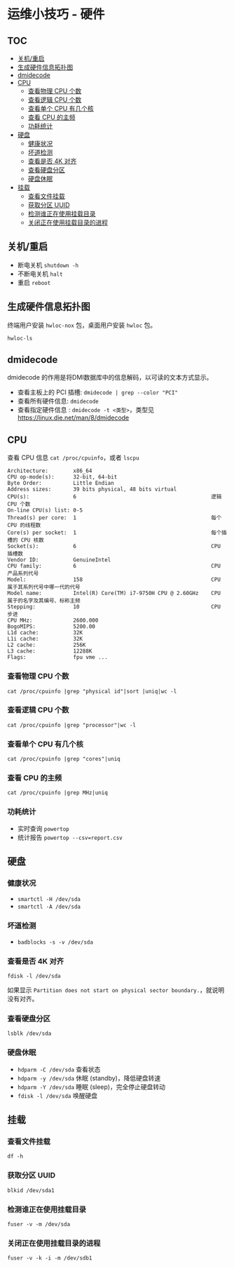 # 运维小技巧 - 硬件

## TOC

<!-- MarkdownTOC GFM -->

- [关机/重启](#关机重启)
- [生成硬件信息拓扑图](#生成硬件信息拓扑图)
- [dmidecode](#dmidecode)
- [CPU](#cpu)
    - [查看物理 CPU 个数](#查看物理-cpu-个数)
    - [查看逻辑 CPU 个数](#查看逻辑-cpu-个数)
    - [查看单个 CPU 有几个核](#查看单个-cpu-有几个核)
    - [查看 CPU 的主频](#查看-cpu-的主频)
    - [功耗统计](#功耗统计)
- [硬盘](#硬盘)
    - [健康状况](#健康状况)
    - [坏道检测](#坏道检测)
    - [查看是否 4K 对齐](#查看是否-4k-对齐)
    - [查看硬盘分区](#查看硬盘分区)
    - [硬盘休眠](#硬盘休眠)
- [挂载](#挂载)
    - [查看文件挂载](#查看文件挂载)
    - [获取分区 UUID](#获取分区-uuid)
    - [检测谁正在使用挂载目录](#检测谁正在使用挂载目录)
    - [关闭正在使用挂载目录的进程](#关闭正在使用挂载目录的进程)

<!-- /MarkdownTOC -->

## 关机/重启

- 断电关机 `shutdown -h`
- 不断电关机 `halt`
- 重启 `reboot`

## 生成硬件信息拓扑图

终端用户安装 `hwloc-nox` 包，桌面用户安装 `hwloc` 包。

`hwloc-ls`

## dmidecode

dmidecode 的作用是将DMI数据库中的信息解码，以可读的文本方式显示。

- 查看主板上的 PCI 插槽: `dmidecode | grep --color "PCI"`
- 查看所有硬件信息: `dmidecode`
- 查看指定硬件信息 : `dmidecode -t <类型>`，类型见 https://linux.die.net/man/8/dmidecode


## CPU

查看 CPU 信息 `cat /proc/cpuinfo`，或者 `lscpu`

```
Architecture:        x86_64
CPU op-mode(s):      32-bit, 64-bit
Byte Order:          Little Endian
Address sizes:       39 bits physical, 48 bits virtual
CPU(s):              6                                           逻辑 CPU 个数
On-line CPU(s) list: 0-5
Thread(s) per core:  1                                           每个 CPU 的线程数
Core(s) per socket:  1                                           每个插槽的 CPU 核数
Socket(s):           6                                           CPU 插槽数
Vendor ID:           GenuineIntel
CPU family:          6                                           CPU 产品系列代号
Model:               158                                         CPU 属于其系列代号中哪一代的代号
Model name:          Intel(R) Core(TM) i7-9750H CPU @ 2.60GHz    CPU 属于的名字及其编号、标称主频
Stepping:            10                                          CPU 步进
CPU MHz:             2600.000
BogoMIPS:            5200.00
L1d cache:           32K
L1i cache:           32K
L2 cache:            256K
L3 cache:            12288K
Flags:               fpu vme ...
```

### 查看物理 CPU 个数

`cat /proc/cpuinfo |grep "physical id"|sort |uniq|wc -l`

### 查看逻辑 CPU 个数

`cat /proc/cpuinfo |grep "processor"|wc -l`

### 查看单个 CPU 有几个核

`cat /proc/cpuinfo |grep "cores"|uniq`

### 查看 CPU 的主频

`cat /proc/cpuinfo |grep MHz|uniq`

### 功耗统计

- 实时查询 `powertop`
- 统计报告 `powertop --csv=report.csv`

## 硬盘

### 健康状况

- `smartctl -H /dev/sda`
- `smartctl -A /dev/sda`

### 坏道检测

- `badblocks -s -v /dev/sda`

### 查看是否 4K 对齐

`fdisk -l /dev/sda`

如果显示 `Partition does not start on physical sector boundary.`，就说明没有对齐。

### 查看硬盘分区

`lsblk /dev/sda`

### 硬盘休眠

- `hdparm -C /dev/sda` 查看状态
- `hdparm -y /dev/sda` 休眠 (standby)，降低硬盘转速
- `hdparm -Y /dev/sda` 睡眠 (sleep)，完全停止硬盘转动
- `fdisk -l /dev/sda` 唤醒硬盘

## 挂载

### 查看文件挂载

`df -h`

### 获取分区 UUID

`blkid /dev/sda1`

### 检测谁正在使用挂载目录

`fuser -v -m /dev/sda`

### 关闭正在使用挂载目录的进程

`fuser -v -k -i -m /dev/sdb1`
